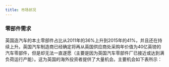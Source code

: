 ```yaml
---
title: 市场状况
---
```


### 零部件需求
英国造汽车的本土零部件占比从2011年的36%上升到2015年的41%，并且还在持续上升。英国汽车制造商已经确定将再从英国供应商处采购年价值为40亿英镑的汽车零部件，但是却无法一直遂愿（主要是因为英国汽车零部件厂已接近或达到满负荷运行产能）。这为英国的海外投资者提供了大量机会。主要机会如下表所示：

